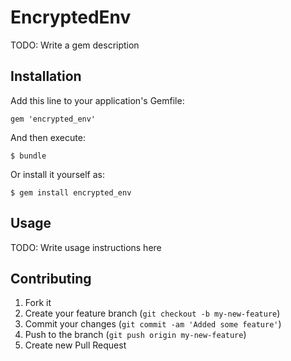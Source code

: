 # EncryptedEnv

TODO: Write a gem description

## Installation

Add this line to your application's Gemfile:

    gem 'encrypted_env'

And then execute:

    $ bundle

Or install it yourself as:

    $ gem install encrypted_env

## Usage

TODO: Write usage instructions here

## Contributing

1. Fork it
2. Create your feature branch (`git checkout -b my-new-feature`)
3. Commit your changes (`git commit -am 'Added some feature'`)
4. Push to the branch (`git push origin my-new-feature`)
5. Create new Pull Request

